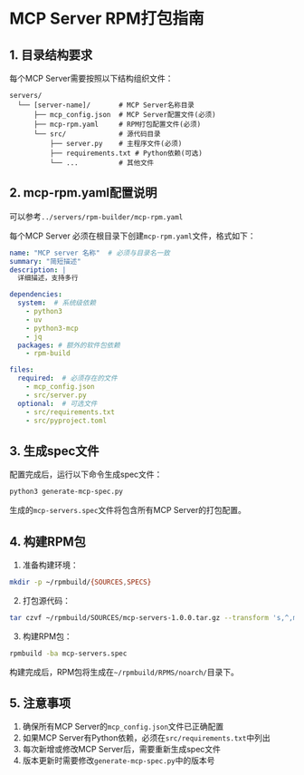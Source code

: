 # MCP Server RPM打包指南

## 1. 目录结构要求

每个MCP Server需要按照以下结构组织文件：
```
servers/
  └── [server-name]/       # MCP Server名称目录
      ├── mcp_config.json  # MCP Server配置文件(必须)
      ├── mcp-rpm.yaml     # RPM打包配置文件(必须)
      └── src/             # 源代码目录
          ├── server.py    # 主程序文件(必须)
          ├── requirements.txt # Python依赖(可选)
          └── ...          # 其他文件
```

## 2. mcp-rpm.yaml配置说明
可以参考`../servers/rpm-builder/mcp-rpm.yaml`

每个MCP Server 必须在根目录下创建`mcp-rpm.yaml`文件，格式如下：

```yaml
name: "MCP server 名称"  # 必须与目录名一致
summary: "简短描述"
description: |
  详细描述，支持多行

dependencies:
  system:  # 系统级依赖
    - python3
    - uv
    - python3-mcp
    - jq
  packages: # 额外的软件包依赖
    - rpm-build

files:
  required:  # 必须存在的文件
    - mcp_config.json
    - src/server.py
  optional:  # 可选文件
    - src/requirements.txt
    - src/pyproject.toml
```

## 3. 生成spec文件

配置完成后，运行以下命令生成spec文件：
```bash
python3 generate-mcp-spec.py
```

生成的`mcp-servers.spec`文件将包含所有MCP Server的打包配置。

## 4. 构建RPM包

1. 准备构建环境：
```bash
mkdir -p ~/rpmbuild/{SOURCES,SPECS}
```

2. 打包源代码：
```bash
tar czvf ~/rpmbuild/SOURCES/mcp-servers-1.0.0.tar.gz --transform 's,^,mcp-servers/,' *
```

3. 构建RPM包：
```bash
rpmbuild -ba mcp-servers.spec
```

构建完成后，RPM包将生成在`~/rpmbuild/RPMS/noarch/`目录下。

## 5. 注意事项

1. 确保所有MCP Server的`mcp_config.json`文件已正确配置
2. 如果MCP Server有Python依赖，必须在`src/requirements.txt`中列出
3. 每次新增或修改MCP Server后，需要重新生成spec文件
4. 版本更新时需要修改`generate-mcp-spec.py`中的版本号